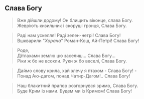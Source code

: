 ## Слава Богу

> Вже дійшли додому! Он блищить віконце, слава Богу.  
Жевріють кизильник і скоруші гронця, Слава Богу.

> Раді нам ускелля! Раді зелен-нетрі! Слава Богу!  
Вшкварили "<var>Хорана</var>" Роман-Кош, Ай-Петрі! Слава Богу!

> Роде,  
Дітлахами землю цю заселиш... Слава Богу...  
Ріки ж бо не всохли. Руки ж бо веселі, Слава Богу.

> Даймо слову крила, хай злечу я птахом - Слава Богу! -  
Понад Аю-дагом, понад Чатир-Дагом!.. Слава Богу!

> Наш блакитний прапор розгорнувся зримо, Слава Богу.  
Буде Крим із нами. Будем ми із Кримом! Слава Богу!
